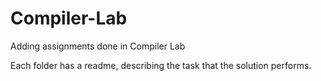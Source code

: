 # Compiler-Lab
Adding assignments done in Compiler Lab

Each folder has a readme, describing the task that the solution performs.
